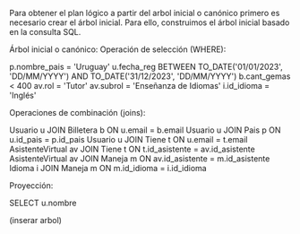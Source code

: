 Para obtener el plan lógico a partir del arbol inicial o canónico primero es necesario crear el árbol inicial. Para ello, construimos el árbol inicial basado en la consulta SQL.

Árbol inicial o canónico:
Operación de selección (WHERE):

p.nombre_pais = 'Uruguay'
u.fecha_reg BETWEEN TO_DATE('01/01/2023', 'DD/MM/YYYY') AND TO_DATE('31/12/2023', 'DD/MM/YYYY')
b.cant_gemas < 400
av.rol = 'Tutor'
av.subrol = 'Enseñanza de Idiomas'
i.id_idioma = 'Inglés'

Operaciones de combinación (joins):

Usuario u JOIN Billetera b ON u.email = b.email
Usuario u JOIN Pais p ON u.id_pais = p.id_pais
Usuario u JOIN Tiene t ON u.email = t.email
AsistenteVirtual av JOIN Tiene t ON t.id_asistente = av.id_asistente
AsistenteVirtual av JOIN Maneja m ON av.id_asistente = m.id_asistente
Idioma i JOIN Maneja m ON m.id_idioma = i.id_idioma

Proyección:

SELECT u.nombre

(inserar arbol)